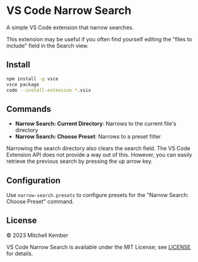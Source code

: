 # VS Code Narrow Search

A simple VS Code extension that narrow searches.

This extension may be useful if you often find yourself editing the "files to include" field in the Search view.

## Install

```sh
npm install -g vsce
vsce package
code --install-extension *.vsix
```

## Commands

- **Narrow Search: Current Directory**: Narrows to the current file's directory
- **Narrow Search: Choose Preset**: Narrows to a preset filter

Narrowing the search directory also clears the search field. The VS Code Extension API does not provide a way out of this. However, you can easily retrieve the previous search by pressing the up arrow key.

## Configuration

Use `narrow-search.presets` to configure presets for the "Narrow Search: Choose Preset" command.

## License

© 2023 Mitchell Kember

VS Code Narrow Search is available under the MIT License; see [LICENSE](LICENSE.md) for details.
